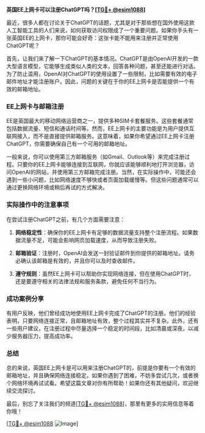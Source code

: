 **英国EE上网卡可以注册ChatGPT吗？[[TG💪+ @esim1088](https://t.me/s/esim1088)]**

最近，很多人都在讨论关于ChatGPT的话题，尤其是对于那些想在国外使用这款人工智能工具的人们来说，如何获取访问权限成了一个重要问题。如果你手头有一张英国EE的上网卡，那你可能会好奇：这张卡能不能用来注册并正常使用ChatGPT呢？

首先，让我们来了解一下ChatGPT的基本情况。ChatGPT是由OpenAI开发的一款大型语言模型，它能够生成类似人类的文本，回答各种问题，甚至还能进行对话。为了防止滥用，OpenAI对ChatGPT的使用设置了一些限制，比如需要有效的电子邮件地址才能注册账户。因此，问题的关键在于你的EE上网卡是否能提供一个有效的邮箱地址。

### EE上网卡与邮箱注册

EE是英国最大的移动网络运营商之一，提供多种SIM卡套餐服务。这些套餐通常包括数据流量、短信和通话时间等。然而，EE上网卡的主要功能是为用户提供互联网接入，而不是直接提供邮箱服务。这意味着，如果你希望通过EE上网卡注册ChatGPT，你需要确保自己有一个可用的邮箱地址。

一般来说，你可以使用第三方邮箱服务（如Gmail、Outlook等）来完成注册过程。只要你的EE上网卡能够连接到互联网，你就应该能够顺利地打开浏览器，访问OpenAI的网站，并使用第三方邮箱完成注册。当然，在实际操作中，可能还会遇到一些小问题，比如网络速度不够快或者页面加载缓慢等。但这些问题通常可以通过更换网络环境或稍后再试的方式解决。

### 实际操作中的注意事项

在尝试注册ChatGPT之前，有几个方面需要注意：

1. **网络稳定性**：确保你的EE上网卡有足够的数据流量支持整个注册流程。如果数据流量不足，可能会影响网页加载速度，从而导致注册失败。
   
2. **邮箱验证**：注册时，OpenAI会发送一封验证邮件到你提供的邮箱地址。请务必确认该邮箱是有效的，并且你可以及时查收邮件。

3. **遵守规则**：虽然EE上网卡可以帮助你实现网络连接，但在使用ChatGPT时，还是要遵守相关的法律法规和服务条款，避免任何不当行为。

### 成功案例分享

有用户反映，他们曾经成功地使用EE上网卡完成了ChatGPT的注册。他们的经验表明，只要网络连接正常，且邮箱地址有效，整个过程其实并不复杂。此外，还有一些用户建议，在注册过程中尽量选择一个稳定的时间段，比如清晨或深夜，以减少服务器压力，提高成功率。

### 总结

总的来说，英国EE上网卡是可以用来注册ChatGPT的，前提是你要有一个有效的邮箱地址，并且确保网络连接稳定。如果你遇到了困难，不妨多尝试几次，或者换个网络环境再试试看。希望这篇文章对你有所帮助！如果你还有其他疑问，欢迎继续交流探讨。

最后，别忘了关注我们的频道[[TG💪+ @esim1088](https://t.me/s/esim1088)]，那里有更多的实用信息等着你哦！

[[TG💪+ @esim1088](https://t.me/s/esim1088) ![Image](https://i.postimg.cc/4NQfJmqS/Snipaste-2025-05-13-00-14-12.png)]